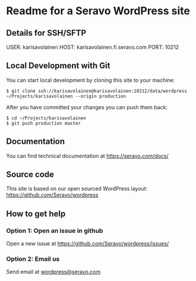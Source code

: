 # Readme for a Seravo WordPress site

## Details for SSH/SFTP

USER: karisavolainen
HOST: karisavolainen.fi.seravo.com
PORT: 10212

## Local Development with Git

You can start local development by cloning this site to your machine:

```
$ git clone ssh://karisavolainen@karisavolainen:10212/data/wordpress ~/Projects/karisavolainen --origin production
```

After you have committed your changes you can push them back:

```
$ cd ~/Projects/karisavolainen
$ git push production master
```

## Documentation

You can find technical documentation at https://seravo.com/docs/

## Source code

This site is based on our open sourced WordPress layout: https://github.com/Seravo/wordpress

## How to get help

### Option 1: Open an issue in github

Open a new issue at https://github.com/Seravo/wordpress/issues/

### Option 2: Email us

Send email at wordpress@seravo.com
